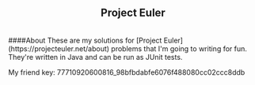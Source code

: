 <h2 align="center">Project Euler</h2>
<br />
####About
These are my solutions for [Project Euler](https://projecteuler.net/about) problems that I'm going to writing for fun. They're written in Java and can be run as JUnit tests.

My friend key: 77710920600816_98bfbdabfe6076f488080cc02ccc8ddb
